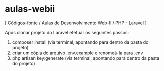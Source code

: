 # aulas-webii
[ Códigos-fonte  / Aulas de Desenvolvimento Web-II / PHP - Laravel ]

Após clonar projeto do Laravel efetuar os seguintes passos:

1) composer install (via terminal, apontando para dentro da pasta do projeto)
2) criar um cópia do arquivo .env.example e renomeá-la para .env
3) php artisan key:generate (via terminal, apontando para dentro da pasta do projeto)
